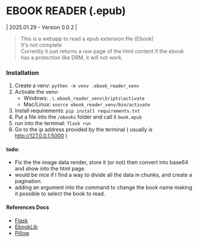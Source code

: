 # EBOOK READER (.epub)
| 2025.01.29 - Version 0.0.2 |

> This is a webapp to read a epub extension file (Ebook)  
> It's not complete  
> Currently it just returns a raw page of the html content
> if the ebook has a protection like DRM, it will not work.  

### Installation  

1. Create a venv: `python -m venv .ebook_reader_venv`  
2. Activate the venv:
    - Windows: `.\.ebook_reader_venv\Sripts\activate`  
    - Mac/Linux: `source ebook_reader_venv/bin/activate`  
3. Install requirements: `pip install requirements.txt`  
4. Put a file into the `/ebooks` folder and call it `book.epub`  
5. run into the terminal: `flask run`  
6. Go to the ip address provided by the terminal ( usually is http://127.0.0.1:5000 )  
  
  
#### todo:  
- Fix the the image data render, store it (or not) then convert into base64 and show into the html page.
- would be nice if I find a way to divide all the data in chunks, and create a pagination.  
- adding an argument into the command to change the book name making it possible to select the book to read.  

#### References Docs

- [Flask](https://flask.palletsprojects.com/en/stable/quickstart)  
- [EbookLib](https://docs.sourcefabric.org/projects/ebooklib/en/latest/tutorial.html)  
- [Pillow](https://pillow.readthedocs.io/en/stable/installation/basic-installation.html)  